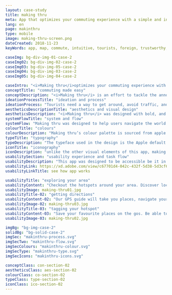 ```yaml
---
layout: case-study
title: making thru
meta: App that optimizes your commuting experience with a simple and intuitive interface. it provides instant rerouting to help you avoid traffic
lang: en
page: makinthru
type: mobile
image: making-thru-screen.png
dateCreated: 2018-11-23
keyWords: app, map, commute, intuitive, tourists, foreign, trustworthy, alves, design

caseImg: bg-div-img-01-case-2
caseImg02: bg-div-img-02-case-2
caseImg03: bg-div-img-05-case-2
caseImg04: bg-div-img-03-case-2
caseImg05: bg-div-img-04-case-2

caseIntro: "<i>Making thru</i>optimizes your commuting experience with a simple and intuitive interface. it provides instant rerouting to help you avoid traffic. overviews traffic alerts, construction zones, crashes and hazards to avoid on the road. gas-pricing tips to help you find the cheapest gas on your way. offline navigation and directions guide is offered without the use of internet. this app was developed to better assist your making thru' the day"
conceptTitle: "commuting made easy"
conceptDescription: "<i>Making thru</i> is an effort to tackle the annoyance that comes when traveling, not being able to use cel service to get through the city. <i>Making thru</i> was created to be both tangible and intuitive to better your navigating experience"
ideationProcessTitle: "ideation and process"
ideationProcess: "Tourists need a way to get around, avoid traffic, and find hotspots without the need of internet or constant use of cellular data. They also need a way to be able to bookmark their favourite spots around the city to reference back to them whenever they want"
aestheticsDescriptionTitle: "aesthetics and visual design"
aestheticsDescription: "<i>Making thru</i> was designed with bold, and concise visual elements and a simple app flow so users can get to where they want to even in remote areas"
systemFlowTitle: "system and flow"
systemFlow: "Making thru was designed to help users navigate the world faster no matter where they are in the world. Users have the benefit of beating traffic with automatic rerouting, have access to places, and getting directions without data or wifi connection"
colourTitle: "colours"
colourDescription: "Making thru’s colour palette is sourced from apple's material kit. The primary colours of dark purple and different tints blue set a subdued and serious tone while the pink accent colour adds a sense of vibrancy and excitement"
typeTitle: "typography"
typeDescription: "The typeface used in the design is the Apple default font San Francisco. For headings the font weight used is SF Pro Bold, and for the body copy and other text found SF Pro Display Regular is used"
iconTitle: "iconography"
iconDescription: "unlike the other visual elements of this app, making thru carries it's own authentic iconography. these icons were designed to be equally structured and consistent with the rest of the app's design"
usabilitySection: "usability experience and task flow"
usabilityDescription: "This app was designed to be accessible be it in popular areas or remote areas. This app was created to help assist users determine locations and guide them through to their final destination"
usabilityLink: https://xd.adobe.com/view/c67701d4-042c-432f-5d38-5d3cf62f6429-b046/?fullscreen
usabilityLinkTitle: see how app works

usabilityTitle: "exploring your area"
usabilityContent: "Checkout the hotspots around your area. Discover local stores, restaurants, events, places that aligns with your interest"
usabilityImage: making-thru01.jpg
usabilityTitle-02: "getting directions"
usabilityContent-02: "Our GPS guide will take you places, navigate your area and get real-time traffic, transit, road closure and incident information. <i>Making thru</i> is also available and accessible through your Apple watch. This feature allows you to get to your destination no matter where you are in the world"
usabilityImage-02: making-thru03.jpg
usabilityTitle-03: "tagging your hotspot"
usabilityContent-03: "Save your favourite places on the gos. Be able to get back to your saved addresses with a tap away. Select your directions and let us help you make your way through"
usabilityImage-03: making-thru02.jpg

imgBg: "bg-img-case-2"
solidBg: "bg-solid-case-2"
imgSec: "makinthru-process.svg"
imgSecTwo: "makinthru-flow.svg"
imgSecColours: "makinthru-colour.svg"
imgSecType: "makinthru-type.svg"
imgSecIcons: "makinthru-icons.svg"

conceptClass: con-section-02
aestheticsClass: aes-section-02
colourClass: co-section-02
typeClass: type-section-02
iconClass: ico-section-02
---
```

